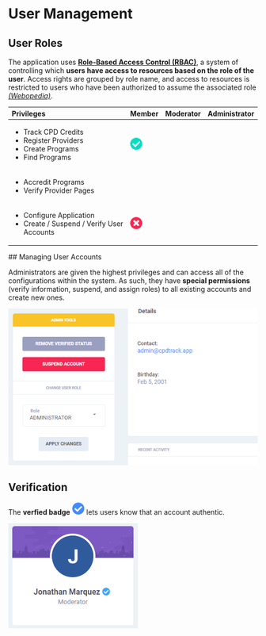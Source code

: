 # User Management

## User Roles

The application uses [**Role-Based Access Control \(RBAC\)**](https://en.wikipedia.org/wiki/Role-based_access_control), a system of controlling which **users have access to resources based on the role of the user**. Access rights are grouped by role name, and access to resources is restricted to users who have been authorized to assume the associated role [_\(Webopedia\)_](https://www.webopedia.com/TERM/R/RBAC.html).

<table>
  <thead>
    <tr>
      <th style="text-align:left">Privileges</th>
      <th style="text-align:left">Member</th>
      <th style="text-align:left">Moderator</th>
      <th style="text-align:left">Administrator</th>
    </tr>
  </thead>
  <tbody>
    <tr>
      <td style="text-align:left">
        <ul>
          <li>Track CPD Credits</li>
          <li>Register Providers</li>
          <li>Create Programs</li>
          <li>Find Programs</li>
        </ul>
      </td>
      <td style="text-align:left">
        <img src="../../assets/fa-check-circle-green.png" alt/>
      </td>
      <td style="text-align:left">
        <img src="../../assets/fa-check-circle-green (3).png" alt/>
      </td>
      <td style="text-align:left">
        <img src="../../assets/fa-check-circle-green (5).png" alt/>
      </td>
    </tr>
    <tr>
      <td style="text-align:left">
        <ul>
          <li>Accredit Programs</li>
          <li>Verify Provider Pages</li>
        </ul>
      </td>
      <td style="text-align:left">
        <img src="../../assets/fa-times-circle-r (1).png" alt/>
      </td>
      <td style="text-align:left">
        <img src="../../assets/fa-check-circle-green (4).png" alt/>
      </td>
      <td style="text-align:left">
        <img src="../../assets/fa-check-circle-green (1).png" alt/>
      </td>
    </tr>
    <tr>
      <td style="text-align:left">
        <ul>
          <li>Configure Application</li>
          <li>Create / Suspend / Verify User Accounts</li>
        </ul>
      </td>
      <td style="text-align:left">
        <img src="../../assets/fa-times-circle-r.png" alt/>
      </td>
      <td style="text-align:left">
        <img src="../../assets/fa-times-circle-r (2).png" alt/>
      </td>
      <td style="text-align:left">
        <img src="../../assets/fa-check-circle-green (2).png" alt/>
      </td>
    </tr>
  </tbody>
</table>## Managing User Accounts

Administrators are given the highest privileges and can access all of the configurations within the system. As such, they have **special permissions** \(verify information, suspend, and assign roles\) to all existing accounts and create new ones.

![](../../assets/users-actions.png)

## Verification

The **verfied badge** ![](../../assets/fa-check-circle-b.png) lets users know that an account authentic.

![](../../assets/users-verify.png)


